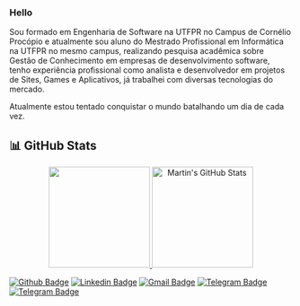 ### Hello 

Sou formado em Engenharia de Software na UTFPR no Campus de Cornélio Procópio e atualmente sou aluno do Mestrado Profissional em Informática na UTFPR no mesmo campus, realizando pesquisa acadêmica sobre Gestão de Conhecimento em empresas de desenvolvimento software, tenho experiência profissional como analista e desenvolvedor em projetos de Sites, Games e Aplicativos, já trabalhei com diversas tecnologias do mercado.

Atualmente estou tentado conquistar o mundo batalhando um dia de cada vez. 

<h2>📊 GitHub Stats</h2>
<p align="center"> 
  <a href="https://github.com/magnocarvalho/">
    <img height="180px" src="https://github-readme-stats.vercel.app/api/top-langs/?username=magnocarvalho&hide=html&layout=compact&bg_color=0e0e0e&text_color=c9cacc&title_color=fff"  />
  </a>
  <a href="https://github.com/lucasalme1da">
    <img height="180px"src="https://github-readme-stats.vercel.app/api?username=magnocarvalho&show_icons=true&line_height=27&count_private=true&title_color=fff&text_color=c9cacc&icon_color=da1e5b&bg_color=0e0e0e" alt="Martin's GitHub Stats" />
  </a>
</p>

[![Github Badge](https://img.shields.io/badge/-Github-000?style=flat-square&logo=Github&logoColor=white&link=https://github.com/magnocarvalho)](https://github.com/magnocarvalho)
[![Linkedin Badge](https://img.shields.io/badge/-LinkedIn-blue?style=flat-square&logo=Linkedin&logoColor=white&link=https://www.linkedin.com/in/magnocarv/)](https://www.linkedin.com/in/magnocarv/)
[![Gmail Badge](https://img.shields.io/badge/-Gmail-c14438?style=flat-square&logo=Gmail&logoColor=white&link=mailto:magnosantos@alunos.utfpr.edu.br)](mailto:magnosantos@alunos.utfpr.edu.br)
[![Telegram Badge](https://img.shields.io/badge/-Telegram-1ca0f1?style=flat-square&labelColor=1ca0f1&logo=telegram&logoColor=white&link=https://t.me/magnocarv/)](https://t.me/magnocarv/)
[![Telegram Badge](https://img.shields.io/badge/LATTES-URL-blue)](http://lattes.cnpq.br/4541248432395947)
